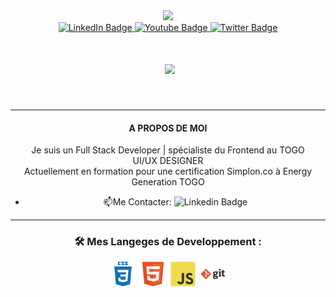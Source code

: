 
<!--
**Jfpignan/Jfpignan** is a ✨ _special_ ✨ repository because its `README.md` (this file) appears on your GitHub profile.

Here are some ideas to get you started:

- 🔭 I’m currently working on ...
- 🌱 I’m currently learning ...
- 👯 I’m looking to collaborate on ...
- 🤔 I’m looking for help with ...
- 💬 Ask me about ...
- 📫 How to reach me: ...
- 😄 Pronouns: ...
- ⚡ Fun fact: ...
-->

  <div id="header" align="center">
  <img src="https://media.giphy.com/media/fvx95jkua5th3YeThr/giphy.gif" width="100"/>
  
  
  <div id="badges">
  <a href="https://www.linkedin.com/in/jean-fran%C3%A7ois-r%C3%A9gis-pignan-a7b044220/">
    <img src="https://img.shields.io/badge/LinkedIn-blue?style=for-the-badge&logo=linkedin&logoColor=white" alt="LinkedIn Badge"/>
  </a>
  <a href="https://www.instagram.com/jfpignan/">
    <img src="https://img.shields.io/badge/Instagram-purple?style=for-the-badge&logo=Instagram&logoColor=white" alt="Youtube Badge"/>
  </a>
  <a href="your-twitter-URL">
    <img src="https://img.shields.io/badge/Twitter-blue?style=for-the-badge&logo=twitter&logoColor=white" alt="Twitter Badge"/>
  </a>
</div>
  
  
  
  
  
  


<h1>
   <div align="center">
     <img src="https://komarev.com/ghpvc/?username=Jfpignan&style=flat-square&color=blue" alt=""/>
  <img src="https://giphy.com/gifs/transparent-hvRJCLFzcasrR4ia7z/fullscreen" width="30px"/>
      </div>
</h1>

 <div align="center">
     <img src="https://media.giphy.com/media/cDtdlPuIGC4UovtVyz/giphy.gif"  width="200px" alt=""/>

---

#### A PROPOS DE MOI 

  Je suis un Full Stack Developer | spécialiste du Frontend au TOGO <br>
  UI/UX DESIGNER <br>
  Actuellement en formation pour une certification Simplon.co à Energy Generation TOGO 
  
  - :mailbox:Me Contacter: ![Linkedin Badge](https://img.shields.io/badge/-Linkedin-blue?style=flat&logo=Linkedin&logoColor=white)
   
   ---

### :hammer_and_wrench: Mes Langeges de Developpement :
   <img src="https://github.com/devicons/devicon/blob/master/icons/css3/css3-plain-wordmark.svg"  title="CSS3" alt="CSS" width="40" height="40"/>&nbsp;
  <img src="https://github.com/devicons/devicon/blob/master/icons/html5/html5-original.svg" title="HTML5" alt="HTML" width="40" height="40"/>&nbsp;
  <img src="https://github.com/devicons/devicon/blob/master/icons/javascript/javascript-original.svg" title="JavaScript" alt="JavaScript" width="40" height="40"/>&nbsp;
   <img src="https://github.com/devicons/devicon/blob/master/icons/git/git-original-wordmark.svg" title="Git" alt="Git" width="40" height="40"/>

   
